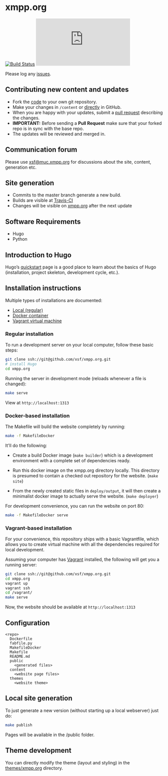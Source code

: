 # xmpp.org

[![Build Status](https://app.travis-ci.com/xsf/xmpp.org.svg?branch=master)](https://app.travis-ci.com/xsf/xmpp.org)
[![Docker Build Status](https://img.shields.io/docker/cloud/build/xmppxsf/xmpp.org)](https://hub.docker.com/r/xmppxsf/xmpp.org/builds/)

Please log any [issues](https://github.com/xsf/xmpp.org/issues/new).

## Contributing new content and updates

* Fork the [code](https://github.com/xsf/xmpp.org/fork) to your own git repository.
* Make your changes in `/content` or [directly](https://github.com/xsf/xmpp.org/tree/master/content) in GitHub.
* When you are happy with your updates, submit a [pull request](https://github.com/xsf/xmpp.org/pulls) describing the changes.
* **IMPORTANT:** Before sending a **Pull Request** make sure that your forked repo is in sync with the base repo.
* The updates will be reviewed and merged in.

## Communication forum

Please use [xsf@muc.xmpp.org](xmpp:xsf@muc.xmpp.org?join) for discussions about the site, content, generation etc.

## Site generation

* Commits to the master branch generate a new build.
* Builds are visible at [Travis-CI](https://app.travis-ci.com/github/xsf/xmpp.org/builds)
* Changes will be visible on [xmpp.org](https://xmpp.org) after the next update

## Software Requirements

* Hugo
* Python

## Introduction to Hugo

Hugo’s [quickstart](https://gohugo.io/getting-started/quick-start/) page is a good place to learn about the basics of Hugo (installation, project skeleton, development cycle, etc.).

## Installation instructions

Multiple types of installations are documented:

* [Local (regular)](#regular-installation)
* [Docker container](#docker-based-installation)
* [Vagrant virtual machine](#vagrant-based-installation)

### Regular installation

To run a development server on your local computer, follow these basic steps:

```bash
git clone ssh://git@github.com/xsf/xmpp.org.git
# install Hugo
cd xmpp.org
```

Running the server in development mode (reloads whenever a file is changed):

```bash
make serve
```

View at `http://localhost:1313`

### Docker-based installation

The Makefile will build the website completely by running:

```bash
make -f MakefileDocker
```

It'll do the following:

* Create a build Docker image (`make builder`) which is a development environment with a complete set of dependencies ready.

* Run this docker image on the xmpp.org directory locally. This directory is presumed to contain a checked out repository for the website. (`make site`)

* From the newly created static files in `deploy/output`, it will then create a minimalist docker image to actually serve the website. (`make deployer`)

For development convenience, you can run the website on port 80:

```bash
make -f MakefileDocker serve
```

### Vagrant-based installation

For your convenience, this repository ships with a basic Vagrantfile, which allows you to create virtual machine with all the dependencies required for local development.

Assuming your computer has [Vagrant](https://www.vagrantup.com/) installed, the following will get you a running server:

```bash
git clone ssh://git@github.com/xsf/xmpp.org.git
cd xmpp.org
vagrant up
vagrant ssh
cd /vagrant/
make serve
```

Now, the website should be available at `http://localhost:1313`

## Configuration

```
<repo>
  Dockerfile
  fabfile.py
  MakefileDocker
  Makefile
  README.md
  public
    <generated files>
  content
    <website page files>
  themes
    <website theme>
```

## Local site generation

To just generate a new version (without starting up a local webserver) just do:

```bash
make publish
```

Pages will be available in the /public folder.

## Theme development

You can directly modify the theme (layout and styling) in the [themes/xmpp.org](https://github.com/xsf/xmpp.org/tree/master/themes/xmpp.org/static/css/) directory.
